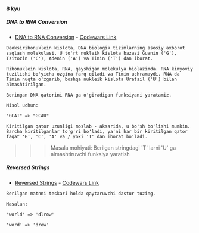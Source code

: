#### 8 kyu

##### DNA to RNA Conversion

- [DNA to RNA Conversion](8_kyu/task1.dart) - [Codewars Link](https://www.codewars.com/kata/5556282156230d0e5e000089)

```
Deoksiribonuklein kislota, DNA biologik tizimlarning asosiy axborot saqlash molekulasi. U to'rt nukleik kislota bazasi Guanin ('G'), Tsitozin ('C'), Adenin ('A') va Timin ('T') dan iborat.

Ribonuklein kislota, RNA, qayshigan molekulya biolazimda. RNA kimyoviy tuzilishi bo'yicha ozgina farq qiladi va Timin uchramaydi. RNA da Timin nuqta o'zgarib, boshqa nukleik kislota Uratsil ('U') bilan almashtirilgan.

Beringan DNA qatorini RNA ga o'giradigan funksiyani yaratamiz.

Misol uchun:

"GCAT" => "GCAU"

Kiritilgan qator uzunligi moslab - aksarida, u bo'sh bo'lishi mumkin. Barcha kiritilganlar to'g'ri bo'ladi, ya'ni har bir kiritilgan qator faqat 'G', 'C', 'A' va / yoki 'T' dan iborat bo'ladi.
```
>>> Masala mohiyati: Berilgan stringdagi 'T' larni 'U' ga almashtiruvchi funksiya yaratish


##### Reversed Strings

- [Reversed Strings](8_kyu/task2.dart) - [Codewars Link](https://www.codewars.com/kata/5168bb5dfe9a00b126000018)

```
Berilgan matnni teskari holda qaytaruvchi dastur tuzing.

Masalan: 

'world' => 'dlrow' 

'word' => 'drow'
```
